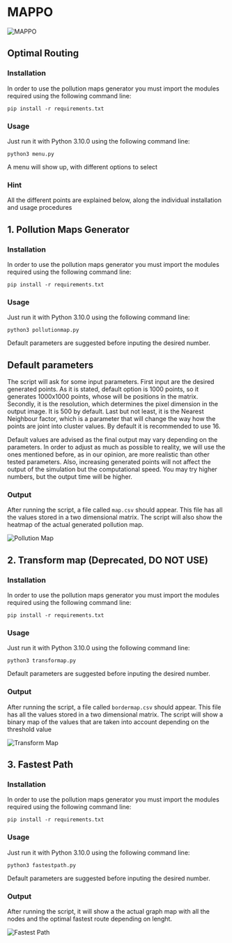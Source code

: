 # MAPPO

![MAPPO](https://github.com/annapuig/MAPPO/blob/main/Pictures/mappo.jpg)

## Optimal Routing
### Installation
In order to use the pollution maps generator you must import the modules required using the following command line:
```
pip install -r requirements.txt
```
### Usage
Just run it with Python 3.10.0 using the following command line:
```
python3 menu.py
```
A menu will show up, with different options to select

### Hint
All the different points are explained below, along the individual installation and usage procedures

## 1. Pollution Maps Generator
### Installation
In order to use the pollution maps generator you must import the modules required using the following command line:
```
pip install -r requirements.txt
```
### Usage 
Just run it with Python 3.10.0 using the following command line:
```
python3 pollutionmap.py
```
Default parameters are suggested before inputing the desired number.

## Default parameters
The script will ask for some input parameters. First input are the desired generated points. As it is stated, default option is 1000 points, so it generates 1000x1000 points, whose will be positions in the matrix. Secondly, it is the resolution, which determines the pixel dimension in the output image. It is 500 by default. Last but not least, it is the Nearest Neighbour factor, which is a parameter that will change the way how the points are joint into cluster values. By default it is recommended to use 16. 

Default values are advised as the final output may vary depending on the parameters. In order to adjust as much as possible to reality, we will use the ones mentioned before, as in our opinion, are more realistic than other tested parameters. Also, increasing generated points will not affect the output of the simulation but the computational speed. You may try higher numbers, but the output time will be higher.

### Output
After running the script, a file called `map.csv` should appear. This file has all the values stored in a two dimensional matrix.
The script will also show the heatmap of the actual generated pollution map.

![Pollution Map](https://github.com/annapuig/MAPPO/blob/main/Pictures/Pollutionmap.PNG)

## 2. Transform map (Deprecated, DO NOT USE) 
### Installation
In order to use the pollution maps generator you must import the modules required using the following command line:
```
pip install -r requirements.txt
```
### Usage 
Just run it with Python 3.10.0 using the following command line:
```
python3 transformap.py
```
Default parameters are suggested before inputing the desired number.

### Output
After running the script, a file called `bordermap.csv` should appear. This file has all the values stored in a two dimensional matrix.
The script will show a binary map of the values that are taken into account depending on the threshold value

![Transform Map](https://github.com/annapuig/MAPPO/blob/main/Pictures/Transformap.png)

## 3. Fastest Path
### Installation
In order to use the pollution maps generator you must import the modules required using the following command line:
```
pip install -r requirements.txt
```
### Usage 
Just run it with Python 3.10.0 using the following command line:
```
python3 fastestpath.py
```
Default parameters are suggested before inputing the desired number.

### Output
After running the script, it will show a the actual graph map with all the nodes and the optimal fastest route depending on lenght.

![Fastest Path](https://github.com/annapuig/MAPPO/blob/main/Pictures/fastestpath.png)
